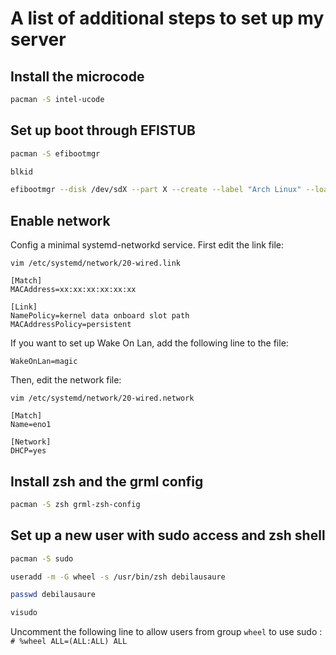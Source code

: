 # A list of additional steps to set up my server

## Install the microcode
```sh
pacman -S intel-ucode
```

## Set up boot through EFISTUB
```sh
pacman -S efibootmgr
```
```sh
blkid
```
```sh
efibootmgr --disk /dev/sdX --part X --create --label "Arch Linux" --loader /vmlinuz-linux --unicode 'root=PARTUUID=#rootPARTUUID# resume=PARTUUID=#swapPARTUUID# rw initrd=\intel-ucode.img initrd=\initramfs-linux.img' --verbose
```

## Enable network

Config a minimal systemd-networkd service.
First edit the link file:
```
vim /etc/systemd/network/20-wired.link
```
```
[Match]
MACAddress=xx:xx:xx:xx:xx:xx

[Link]
NamePolicy=kernel data onboard slot path
MACAddressPolicy=persistent
```
If you want to set up Wake On Lan, add the following line to the file:
```
WakeOnLan=magic
```

Then, edit the network file:
```
vim /etc/systemd/network/20-wired.network
```
```
[Match]
Name=eno1

[Network]
DHCP=yes
```

## Install zsh and the grml config
```sh
pacman -S zsh grml-zsh-config
```

## Set up a new user with sudo access and zsh shell
```sh
pacman -S sudo
```
```sh
useradd -m -G wheel -s /usr/bin/zsh debilausaure
```
```sh
passwd debilausaure
```
```sh
visudo
```
Uncomment the following line to allow users from group `wheel` to use sudo :  
`# %wheel ALL=(ALL:ALL) ALL`
